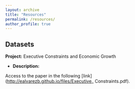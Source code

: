 ```yaml
---
layout: archive
title: "Resources"
permalink: /resources/
author_profile: true
---
```


Datasets
---
**Project:** Executive Constraints and Economic Growth
* **Description:**

Access to the paper in the following [link](http://ealvarezb.github.io/files/Executive_ Constraints.pdf).

